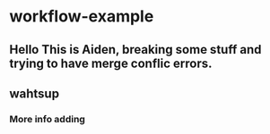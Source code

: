 # workflow-example

## Hello This is Aiden, breaking some stuff and trying to have merge conflic errors.

## wahtsup

### More info adding  